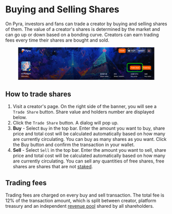 # Buying and Selling Shares

On Pyra, investors and fans can trade a creator by buying and selling shares of them. The value of a creator's shares is determined by the market and can go up or down based on a bonding curve. Creators can earn trading fees every time their shares are bought and sold.

<figure><img src=".gitbook/assets/1.png" alt=""><figcaption></figcaption></figure>

## How to trade shares

1. Visit a creator's page. On the right side of the banner, you will see a `Trade Share` button. Share value and holders number are displayed below.
2. Click the `Trade Share` button. A dialog will pop up. 
3. **Buy** - Select `Buy` in the top bar. Enter the amount you want to buy, share price and total cost will be calculated automatically based on how many are currently circulating. You can buy as many shares as you want.
Click the Buy button and confirm the transaction in your wallet.
1. **Sell** - Select `Sell` in the top bar. Enter the amount you want to sell, share price and total cost will be calculated automatically based on how many are currently circulating. You can sell any quantities of free shares, free shares are shares that are not [staked](./staking-and-revenue.md).

## Trading fees

Trading fees are charged on every buy and sell transaction. The total fee is 12% of the transaction amount, which is split between creator, platform treasury and an independent [revenue pool](./staking-and-revenue.md) shared by all shareholders.
